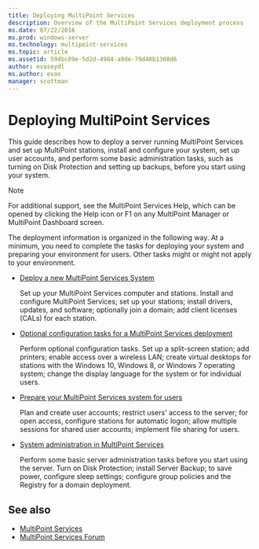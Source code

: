 ```yaml
---
title: Deploying MultiPoint Services
description: Overview of the MultiPoint Services deployment process
ms.date: 07/22/2016
ms.prod: windows-server
ms.technology: multipoint-services
ms.topic: article
ms.assetid: 594bc09e-5d2d-4984-a9de-79d40b1308d6
author: evaseydl
ms.author: evas
manager: scottman
---
```

# Deploying MultiPoint Services
This guide describes how to deploy a server running MultiPoint Services and set up MultiPoint stations, install and configure your system, set up user accounts, and perform some basic administration tasks, such as turning on Disk Protection and setting up backups, before you start using your system.  
  
> [!NOTE]  
> For additional support, see the MultiPoint Services Help, which can be opened by clicking the Help icon or F1 on any MultiPoint Manager or MultiPoint Dashboard screen.  
  
The deployment information is organized in the following way. At a minimum, you need to complete the tasks for deploying your system and preparing your environment for users. Other tasks might or might not apply to your environment. 
-   [Deploy a new MultiPoint Services System](Deploy-a-new-MultiPoint-services-system.md)  
  
    Set up your MultiPoint Services computer and stations. Install and configure MultiPoint Services; set up your stations; install drivers, updates, and software; optionally join a domain; add client licenses (CALs) for each station.  
  
-   [Optional configuration tasks for a MultiPoint Services deployment](Optional-configuration-tasks-for-a-MultiPoint-services-deployment.md)  
  
    Perform optional configuration tasks. Set up a split-screen station; add printers; enable access over a wireless LAN; create virtual desktops for stations with the Windows 10, Windows 8, or Windows 7 operating system; change the display language for the system or for individual users.  
  
-   [Prepare your MultiPoint Services system for users](Prepare-your-MultiPoint-services-system-for-users.md)  
  
    Plan and create user accounts; restrict users' access to the server; for open access, configure stations for automatic logon; allow multiple sessions for shared user accounts; implement file sharing for users.  
  
-   [System administration in MultiPoint Services](System-administration-in-MultiPoint-services.md)  
  
    Perform some basic server administration tasks before you start using the server. Turn on Disk Protection; install Server Backup; to save power, configure sleep settings; configure group policies and the Registry for a domain deployment.  
  
## See also  
  
- [MultiPoint Services](MultiPoint-Services.md)
-   [MultiPoint Services Forum](https://social.technet.microsoft.com/Forums/windowsserver/home?forum=windowsmultipointserver&filter=alltypes&sort=lastpostdesc)  
  

